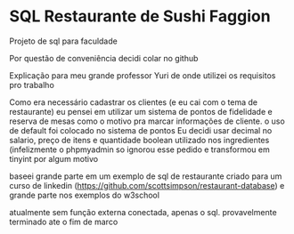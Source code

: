 # SQL Restaurante de Sushi Faggion
Projeto de sql para faculdade

Por questão de conveniência decidi colar no github

Explicação para meu grande professor Yuri de onde utilizei os requisitos pro trabalho

Como era necessário cadastrar os clientes (e eu cai com o tema de restaurante) eu pensei em utilizar um sistema de pontos de fidelidade e reserva de mesas como o motivo pra marcar informações de cliente.
o uso de default foi colocado no sistema de pontos
Eu decidi usar decimal no salario, preço de itens e quantidade
boolean utilizado nos ingredientes (infelizmente o phpmyadmin so ignorou esse pedido e transformou em tinyint por algum motivo

baseei grande parte em um exemplo de sql de restaurante criado para um curso de linkedin (https://github.com/scottsimpson/restaurant-database) e grande parte nos exemplos do w3school

atualmente sem função externa conectada, apenas o sql.
provavelmente terminado ate o fim de marco
